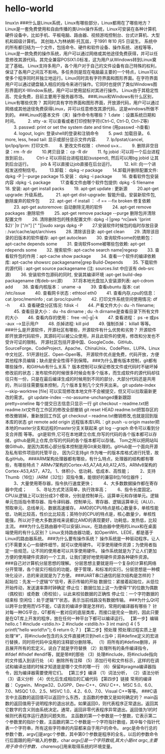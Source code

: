 # hello-world
linux\n
###什么是Linux系统，Linux有哪些部分，Linux都用在了哪些地方？
       Linux是一套免费使用和自由传播的类Unix操作系统，Linux可安装在各种计算机硬件设备中，比如手机、平板电脑、路由器、视频游戏控制台、台式计算机、大型机和超级计算机。
其创始人为林纳斯·托瓦兹，于1991 年10 月5 日诞生。
       系统中的所有都归结为一个文件，包括命令、硬件和软件设备、操作系统、进程等等，Linux是一款免费的操作系统，用户可以通过网络或其他途径免费获得，并可以任意修改其源代码。其完全兼容POSIX1.0标准，这为用户从Windows转到Linux奠定了基础。
Linux支持多用户，各个用户对于自己的文件设备有自己特殊的权利，保证了各用户之间互不影响。多任务则是现在电脑最主要的一个特点，Linux可以使多个程序同时并独立地运行。Linux同时具有字符界面和图形界面。在字符界面用户可以通过键盘输入相应的指令来进行操作。它同时也提供了类似Windows图形界面的X-Window系统，用户可以使用鼠标对其进行操作。
Linux由于其稳定性高、完全免费，目前主要用于服务器市场。
###Linux和Windows有什么区别，Linux有哪些优势？
       其同时具有字符界面和图形界面，开放源代码，用户可以通过网络或其他途径免费获得Linux，并可以任意修改其源代码，这是windows所做不到的。
###Linux的基本文件（夹）操作命令有哪些？
       1.date ：设置系统日期和时间。
　　2. stty -a: 可以查看或者打印控制字符(Ctrl-C, Ctrl-D, Ctrl-Z等)
　　3. passwd: print or set the system date and time (用passwd -h查看)
　　4. logout, login: 登录shell的登录和注销命令
　　5. pwd: 加载目录。
       6. more, less, head tail: 显示或部分显示文件内容.
　　7. lp/lpstat/cancel, lpr/lpq/lprm: 打印文件.
　　8. 更改文件权限： chmod u+x...
　　9. 删除非空目录：rm -fr dir
　　10.拷贝目录： cp -R dir
　　11. fg jobid :可以将一个后台进程放到前台。
　　Ctrl-z 可以将前台进程挂起(suspend), 然后可以用bg jobid 让其到后台运行。
　　job & 可以直接让job直接在后台运行。
　　12. kill: 向一个进程发送控制信号。
　　13.卸载： dpkg -r package
　　14.卸载并删除配置文件: dpkg -P |--purge package
       15.安装： dpkg -i package
　　16. 查看软件包安装内容 :dpkg -L package
　　17.查看文件由哪个软件包提供: dpkg -S filename 
       18. 安装: apt-get install packs
　　19. apt-get update : 更新源
　　20.apt-get upgrade: 升级系统。
　　21. apt-get dist-upgrade: 智能升级。安装新软件包,删除废弃的软件包
　　22. apt-get -f install ： -f == --fix broken 修复依赖
　　23. apt-get autoremove: 自动删除无用的软件
　　24. apt-get remove packages :删除软件
　　25. apt-get remove package --purge 删除包并清除配置文件
　　26. 清除删除包的残余配置文件: dpkg -l |grep ^rc|awk '{print $2}' |tr ["/n"] [" "]|sudo xargs dpkg -P
　　27.安装软件时候包的临时存放目录 : /var/cache/apt/archives
　　28. 清除该目录: apt-get clean
　　29. 清除该目录的旧版本的软件缓存: apt-get autoclean
　　30. 查询软件some的依赖包： apt-cache depends some
　　31. 查询软件some被哪些包依赖: apt-get rdepends some
　　32. 搜索软件: apt-cache search name|regexp
　　33. 查看软件包的作用：apt-cache show package
　　34. 查看一个软件的编译依赖库: apt-cache showsrc packagename|grep Build-Depends
　　35. 下载软件的源代码 : apt-get source packagename (注: sources.list 中应该有 deb-src 源)
　　36. 安装软件包源码的同时, 安装其编译环境 :apt-get build-dep packagename (有deb-src源)
　　37.将本地光盘加入安装源列表: apt-cdrom add
　　38. 查看内核版本： uname -a
　　39. 查看ubuntu 版本: cat /etc/issue
　　40. 查看网卡状态 : ethtool eth0
　　41. 查看内存,cpu的信息： cat /proc/meminfo ; cat /proc/cpuinfo
　　42. 打印文件系统空间使用情况: df -h
　　43. 查看硬盘分区情况: fdisk -l
　　44. 产看文件大小: du -h filename;
　　45. 查看目录大小： du -hs dirname ; du -h dirname是查看目录下所有文件的大小
　　46. 查看内存的使用： free -m|-g|-k
　　47. 查看进程： ps -e 或ps -aux -->显示用户
　　48. 杀掉进程: kill pid
　　49. 强制杀掉： killall 
       等等。
###什么是开源软件，开源社区有哪些，开源软件有什么优势和劣势？
       开源软件即开放源代码软件，其源码可以被公众使用，并且此软件的使用，修改和分发也不受许可证的限制。
开源社区包括开源中国、GoogleCode、GitHub、SourceForge、CodeProject、Apache、ChinaUnix、CodePlex、LUPA、Linux中文社区、51开源社区、Open-Open等。
开源软件优点是免费，代码开放，方便其他程序员编辑；缺点是安全性得不到保障。
###为什么要有版本控制，git都有哪些操作，和GitHub有什么关系？
       版本控制可以保证修改文件或代码时不破坏掉修改前的状态；发布软件的时候很多时候会有多个版本，而生成软件的源代码却往往只有一份，只是在最后编译生成的时候用到不同的部分，大部分代码还是共用的，所以往往需要版本控制，几个版本复制几个文件夹出来。
       git update-index –-skip-worktree [file] 可以实现修改本地文件不会被提交，但又可以拉取最新更改的需求。
       git update-index --no-assume-unchanged重新跟踪
       pretty=oneline 每个提交日志信息只显示一行
       git checkout – readme.txt把readme.txt文件在工作区的修改全部撤销
       git reset HEAD readme.txt把暂存区的修改撤销掉，重新放回工作区
       git checkout – readme.txt撤销修改,也就是回到版本库的状态
       git remote add origin 远程版本库URL：git push -u origin master把本地的master分支和远程的master分支关联起来
       git log --graph 命令可以看到分支合并图
       等等。
       git是软件,它可在本地建立仓库,你写的代码的各个版本都可以存储，github是网上仓库,你写的代码的各个版本都可以存储。
Tom之所以把网站叫做Github，是因为其核心部分版本控制是用Git来处理的。gitHub是一个面向开源及私有软件项目的托管平台，
因为只支持git 作为唯一的版本库格式进行托管，故名gitHub。
###ARM架构处理器都有哪些，有什么特点，处理器的结构都有哪些，有哪些特点？
       ARMv7架构的Cortex-A5,A7,A8,A9,A12,A15，ARMv8架构的Cortex-A53,A57，A72。
       1、体积小、低功耗、低成本、高性能；
　　2、支持Thumb（16位）/ARM（32位）双指令集，能很好的兼容8位/16位器件；
　　3、大量使用寄存器，指令执行速度更快；
　　4、大多数数据操作都在寄存器中完成；
　　5、寻址方式灵活简单，执行效率高；
　　6、指令长度固定。
       CPU从逻辑上可以划分成3个模块，分别是控制单元、运算单元和存储单元。逻辑单元包括指令寄存器、指令译码器、控制单元、寄存器、逻辑运算单元（ALU）、预取单元、总线单元、数据高速缓存。
       AMD的CPU特点是核心数量多，单核性能低，功耗比较高，性价比比较高；英特尔的CPU的特点是，核心数量少，单核性能强，所以对于绝大多数游戏来说都比AMD的表现要好，功耗低，发热低，比较主流。
###为什么在路由器中可以安装Linux，在路由器中使用的Linux和在桌面端使用的有什么区别？
       Linux支持路由器功能，如OpenWrt、LEDE，都是基于Linux的路由器系统。
###为什么要有操作系统？
       操作系统是一种驱动程序。让人们不需要关心一些硬件细节，就可以使用硬件。
       可享使用硬件资源；为使用者指定一些规范，让不同的使用者可以共享使用硬件。
       操作系统就是为了让人们更加方便的使用硬件资源的一个工具，让我们更好地使用硬件资源各种硬件资源。
###自己对计算机分层思想的理解。
       分层思想主要就是将一个复杂的计算机网络分开管理，各个层实行相应的功能，便于管理，和标准的实行。分层思想是一种模块化设计，总的来说就是为了方便。
###UART串口通信的层次结构是怎样的？
       起始位：先发一个逻辑“0”信号，表示传输的开始
       数据位：紧接着起始位，从低位开始传动，发送速率靠时钟确定
       停止位：数据位加上这一为使得“1”的位数为偶数（偶校验）或奇数（奇校验），以此来校验数据的正确性
       停止位：一个字符数据的结束标
       空闲位：处于逻辑“1”状态，表示当前线路没有数据传输。
###为什么Qt可以跨平台使用而VS不能，C语言的编译步骤是怎样的，常用的编译器有哪些？
       针对每一种OS平台，QT都有一套对应的底层类库，而接口是完全一致的，因此只要是在QT库上开发的程序，放在任何一种平台下都可以编译运行。
      【第一步】编辑hello.c
       1 #include <stdio.h> 
       2 #include <stdlib.h> 
       3 int main() 
       4 { 
       5 printf("hello world!\n"); 
       6 return 0; 
       7 }
      【第二步】预处理
        预处理过程实质上是处理“#”，将#include包含的头文件直接拷贝到hell.c当中；将#define定义的宏进行替换，同时将代码中没用的注释部分删除等。
       （1）将所有的#define删除，并且展开所有的宏定义。说白了就是字符替换
       （2）处理所有的条件编译指令，#ifdef #ifndef #endif等，就是带#的那些
       （3）处理#include，将#include指向的文件插入到该行处
       （4）删除所有注释
       （5）添加行号和文件标示，这样的在调试和编译出错的时候才知道是是哪个文件的哪一行
       （6）保留#pragma编译器指令，因为编译器需要使用它们。
       【第三步】编译
       （1）词法分析，
       （2）语法分析
       （3）语义分析
       （4）优化后生成相应的汇编代码
       【第四步】链接
常用的编译器：
        Cygwin、Mingw32、DJGPP、Dev-C++、GNU C++、MSC 5.0、6.0、7.0、MSQC 1.0、2.5、MSVC 1.0、4.2、6.0、7.0、Visual C++等等。
###C语言中主函数的返回值可以返回什么东西，主函数的参数又是如何确定的？
       main函数的返回值用于说明程序的退出状态。如果返回0，则代表程序正常退出。返回其它数字的含义则由系统决定。通常，返回非零代表程序异常退出。返回值为1的时候则代表程序运行遇到问题失败。
       主函数的第一个参数是一个整数，它表示第二个参数里的指针个数，主函数的第二个参数是一个字符指针数组，其中每个指针代表一个字符串，所有这些字符串的内容都来自于用户的命令。
       argc是命令行总的参数个数，argv[]是argc个参数，其中第0个参数是程序的全名，以后的参数命令行后面跟的用户输入的参数，char *argv[]是一个字符数组,其大小是int argc,主要用于命令行参数，
char*envp[]用来取得系统的环境变量。       

